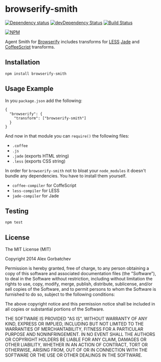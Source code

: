 # browserify-smith

[![Dependency status](https://david-dm.org/alexgorbatchev/browserify-smith.png)](https://david-dm.org/alexgorbatchev/browserify-smith)
[![devDependency Status](https://david-dm.org/alexgorbatchev/browserify-smith/dev-status.png)](https://david-dm.org/alexgorbatchev/browserify-smith#info=devDependencies)
[![Build Status](https://secure.travis-ci.org/alexgorbatchev/browserify-smith.png?branch=master)](https://travis-ci.org/alexgorbatchev/browserify-smith)

[![NPM](https://nodei.co/npm/browserify-smith.png?downloads=true)](https://npmjs.org/package/browserify-smith)

Agent Smith for [Browserify] includes transforms for [LESS] [Jade] and [CoffeeScript] transforms.

## Installation

    npm install browserify-smith

## Usage Example

In you `package.json` add the following:

```
{
  "browserify": {
    "transform": ["browserify-smith"]
  }
}
```

And now in that module you can `require()` the following files:

* `.coffee`
* `.js`
* `.jade` (exports HTML string)
* `.less` (exports CSS string)

In order for `browserify-smith` not to bloat your `node_modules` it doesn't bundle any dependencies. You have to install them yourself.

* `coffee-compiler` for CoffeScript
* `less-compiler` for LESS
* `jade-compiler` for Jade

## Testing

    npm test

## License

The MIT License (MIT)

Copyright 2014 Alex Gorbatchev

Permission is hereby granted, free of charge, to any person obtaining a copy
of this software and associated documentation files (the "Software"), to deal
in the Software without restriction, including without limitation the rights
to use, copy, modify, merge, publish, distribute, sublicense, and/or sell
copies of the Software, and to permit persons to whom the Software is
furnished to do so, subject to the following conditions:

The above copyright notice and this permission notice shall be included in
all copies or substantial portions of the Software.

THE SOFTWARE IS PROVIDED "AS IS", WITHOUT WARRANTY OF ANY KIND, EXPRESS OR
IMPLIED, INCLUDING BUT NOT LIMITED TO THE WARRANTIES OF MERCHANTABILITY,
FITNESS FOR A PARTICULAR PURPOSE AND NONINFRINGEMENT. IN NO EVENT SHALL THE
AUTHORS OR COPYRIGHT HOLDERS BE LIABLE FOR ANY CLAIM, DAMAGES OR OTHER
LIABILITY, WHETHER IN AN ACTION OF CONTRACT, TORT OR OTHERWISE, ARISING FROM,
OUT OF OR IN CONNECTION WITH THE SOFTWARE OR THE USE OR OTHER DEALINGS IN
THE SOFTWARE.


[Browserify]: http://browserify.org/
[LESS]: http://lesscss.org/
[Jade]: http://jade-lang.com/
[CoffeeScript]: http://coffeescript.org/
